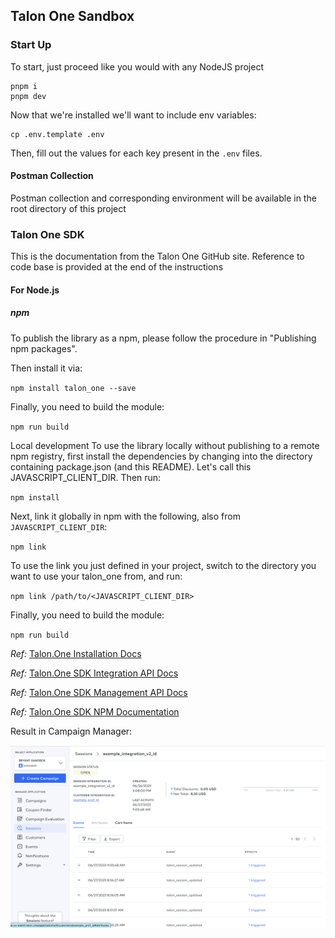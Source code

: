 ## Talon One Sandbox

### Start Up
To start, just proceed like you would with any NodeJS project

```shell
pnpm i 
pnpm dev
```

Now that we're installed we'll want to include env variables:

```shell
cp .env.template .env
```

Then, fill out the values for each key present in the `.env` files.

#### Postman Collection
Postman collection and corresponding environment will be available in the root directory of this project

### Talon One SDK

This is the documentation from the Talon One GitHub site. Reference to code base is provided at the end of the instructions

#### For Node.js
##### npm

To publish the library as a npm, please follow the procedure in "Publishing npm packages".

Then install it via:

`npm install talon_one --save`

Finally, you need to build the module:

`npm run build`

Local development
To use the library locally without publishing to a remote npm registry, first install the dependencies by changing into the directory containing package.json (and this README). Let's call this JAVASCRIPT_CLIENT_DIR. Then run:

`npm install`

Next, link it globally in npm with the following, also from `JAVASCRIPT_CLIENT_DIR`:

`npm link`

To use the link you just defined in your project, switch to the directory you want to use your talon_one from, and run:

`npm link /path/to/<JAVASCRIPT_CLIENT_DIR>`

Finally, you need to build the module:

`npm run build`

*Ref:* [Talon.One Installation Docs](https://github.com/talon-one/talon_one.js/tree/master#installation)

*Ref:* [Talon.One SDK Integration API Docs ](https://github.com/talon-one/talon_one.js/blob/master/docs/IntegrationApi.md)

*Ref:* [Talon.One SDK Management API Docs](https://github.com/talon-one/talon_one.js/blob/master/docs/ManagementApi.md)

*Ref:* [Talon.One SDK NPM Documentation](https://www.npmjs.com/package/talon_one)

Result in Campaign Manager:

![SessionCreation_Screenshot.png](./assets/SessionCreation_Screenshot.png)